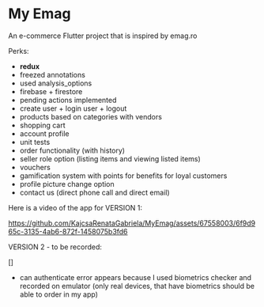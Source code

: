 # My Emag
An e-commerce Flutter project that is inspired by emag.ro

Perks:
* **redux**
* freezed annotations
* used analysis_options
* firebase + firestore
* pending actions implemented
* create user + login user + logout
* products based on categories with vendors
* shopping cart
* account profile
* unit tests
* order functionality (with history)
* seller role option (listing items and viewing listed items)
* vouchers
* gamification system with points for benefits for loyal customers
* profile picture change option
* contact us (direct phone call and direct email)

Here is a video of the app for VERSION 1:

https://github.com/KajcsaRenataGabriela/MyEmag/assets/67558003/6f9d965c-3135-4ab6-872f-1458075b3fd6

VERSION 2 - to be recorded:




[]


* can authenticate error appears because I used biometrics checker and recorded on emulator (only real devices, that have biometrics should be able to order in my app)
